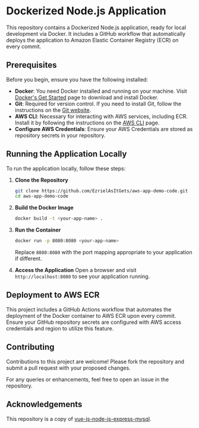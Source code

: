 
# Dockerized Node.js Application

This repository contains a Dockerized Node.js application, ready for local development via Docker. It includes a GitHub workflow that automatically deploys the application to Amazon Elastic Container Registry (ECR) on every commit.

## Prerequisites

Before you begin, ensure you have the following installed:
- **Docker**: You need Docker installed and running on your machine. Visit [Docker's Get Started](https://www.docker.com/get-started) page to download and install Docker.
- **Git**: Required for version control. If you need to install Git, follow the instructions on the [Git website](https://git-scm.com/downloads).
- **AWS CLI**: Necessary for interacting with AWS services, including ECR. Install it by following the instructions on the [AWS CLI](https://aws.amazon.com/cli/) page.
- **Configure AWS Credentials**: Ensure your AWS Credentials are stored as repository secrets in your repository.

## Running the Application Locally

To run the application locally, follow these steps:

1. **Clone the Repository**
   ```bash
   git clone https://github.com/EzrielAsItGets/aws-app-demo-code.git
   cd aws-app-demo-code
   ```

2. **Build the Docker Image**
   ```bash
   docker build -t <your-app-name> .
   ```

3. **Run the Container**
   ```bash
   docker run -p 8080:8080 <your-app-name>
   ```

   Replace `8080:8080` with the port mapping appropriate to your application if different.

4. **Access the Application**
   Open a browser and visit `http://localhost:8080` to see your application running.

## Deployment to AWS ECR

This project includes a GitHub Actions workflow that automates the deployment of the Docker container to AWS ECR upon every commit. Ensure your GitHub repository secrets are configured with AWS access credentials and region to utilize this feature.

## Contributing

Contributions to this project are welcome! Please fork the repository and submit a pull request with your proposed changes.

For any queries or enhancements, feel free to open an issue in the repository.

## Acknowledgements

This repository is a copy of [vue-js-node-js-express-mysql](https://github.com/bezkoder/vue-js-node-js-express-mysql).